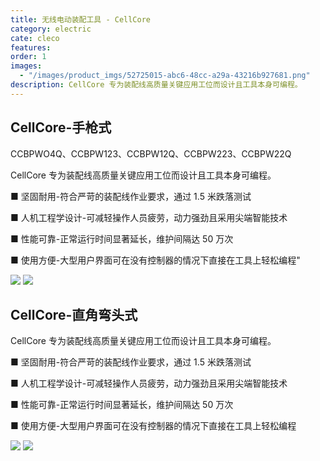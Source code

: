 ```yaml
---
title: 无线电动装配工具 - CellCore
category: electric
cate: cleco
features:
order: 1
images:
  - "/images/product_imgs/52725015-abc6-48cc-a29a-43216b927681.png"
description: CellCore 专为装配线高质量关键应用工位而设计且工具本身可编程。
---
```


## CellCore-手枪式

CCBPWO4Q、CCBPW123、CCBPW12Q、CCBPW223、CCBPW22Q

CellCore 专为装配线高质量关键应用工位而设计且工具本身可编程。

■ 坚固耐用-符合严苛的装配线作业要求，通过 1.5 米跌落测试

■ 人机工程学设计-可减轻操作人员疲劳，动力强劲且采用尖端智能技术

■ 性能可靠-正常运行时间显著延长，维护间隔达 50 万次

■ 使用方便-大型用户界面可在没有控制器的情况下直接在工具上轻松编程"

![](/images/product_imgs/10b0a3bd-98f8-4e63-9a2a-2bbf1c7bf928.png)
![](/images/product_imgs/1996ce76-971b-4fca-a46e-4549d74f5f8e.png)

## CellCore-直角弯头式

CellCore 专为装配线高质量关键应用工位而设计且工具本身可编程。

■ 坚固耐用-符合严苛的装配线作业要求，通过 1.5 米跌落测试

■ 人机工程学设计-可减轻操作人员疲劳，动力强劲且采用尖端智能技术

■ 性能可靠-正常运行时间显著延长，维护间隔达 50 万次

■ 使用方便-大型用户界面可在没有控制器的情况下直接在工具上轻松编程

![](/images/product_imgs/d00973f0-0aa9-4d9e-89c8-b2272f80a273.png)
![](/images/product_imgs/1addfd69-b6da-44de-a306-8b01783ef9b4.png)
